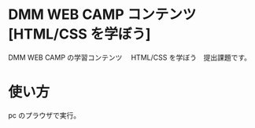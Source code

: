 # DMM WEB CAMP コンテンツ[HTML/CSS を学ぼう]　

DMM WEB CAMP の学習コンテンツ　 HTML/CSS を学ぼう　提出課題です。

# 使い方

pc のプラウザで実行。
